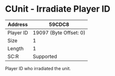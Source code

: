#  CUnit - Irradiate Player ID
Address   | 59CDC8
----------|-------------
Player ID | 19097 (Byte Offset: 0)
Size 	  | 1
Length 	  | 1
SC:R      | Supported

Player ID who irradiated the unit.
